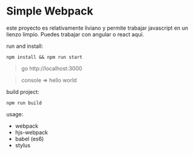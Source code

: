 # Simple Webpack

este proyecto es relativamente liviano y permite trabajar javascript en un lienzo limpio. Puedes trabajar con angular o react aquí.

run and install: 
```
npm install && npm run start
```

> go http://localhost:3000 

> console => hello world


build project:
```
npm run build
```

usage:
* webpack
* hjs-webpack
* babel (es6)
* stylus
